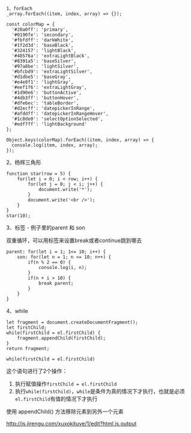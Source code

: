 ```
1、forEach
_array.forEach((item, index, array) => {});
```



```
const colorMap = {
  '#20a0ff': 'primary',
  '#0190fe': 'secondary',
  '#fbfdff': 'darkWhite',
  '#1f2d3d': 'baseBlack',
  '#324157': 'lightBlack',
  '#48576a': 'extraLightBlack',
  '#8391a5': 'baseSilver',
  '#97a8be': 'lightSilver',
  '#bfcbd9': 'extraLightSilver',
  '#d1dbe5': 'baseGray',
  '#e4e8f1': 'lightGray',
  '#eef1f6': 'extraLightGray',
  '#1d90e6': 'buttonActive',
  '#4db3ff': 'buttonHover',
  '#dfe6ec': 'tableBorder',
  '#d2ecff': 'datepickerInRange',
  '#afddff': 'datepickerInRangeHover',
  '#1c8de0': 'selectOptionSelected',
  '#edf7ff': 'lightBackground'
};

Object.keys(colorMap).forEach((item, index, array) => {
  console.log(item, index, array); 
});
```



2、杨辉三角形

```
function star(row = 5) {
    for(let i = 0; i < row; i++) {
        for(let j = 0; j < i; j++) {
            document.write('*');
        }
        document.write('<br />');
    }
}
star(10);
```



3、标签 - 例子里的parent 和 son

双重循环，可以用标签来设置break或者continue跳到哪去

```
parent: for(let i = 1; 1<= 10; i++) {
	son: for(let n = 1; n <= 10; n++) {
		if(n % 2 == 0) {
			console.log(i, n);
		}
		if(n + i > 10) {
			break parent;
		}
	}
}
```



4、while

```
let fragment = document.createDocumentFragment();
let firstChild;
while(firstChild = el.firstChild) {
	fragment.appendChild(firstChild);
}
return fragment;
```

```
while(firstChild = el.firstChild)
```

这个语句进行了2个操作：

1. 执行赋值操作`firstChild = el.firstChild`
2. 执行`while(firstChild)`，`while`是条件为真的情况下才执行，也就是必须`el.firstChild`有值的情况下才执行

使用 appendChild() 方法移除元素到另外一个元素

http://js.jirengu.com/xuxokituve/1/edit?html,js,output